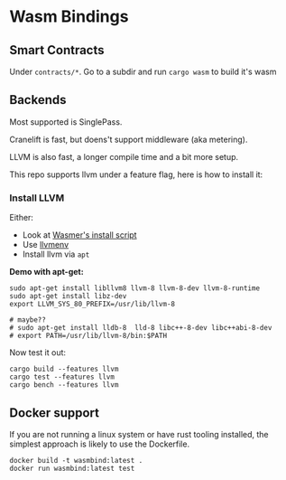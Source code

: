 # Wasm Bindings

## Smart Contracts

Under `contracts/*`. Go to a subdir and run `cargo wasm` to build it's wasm

## Backends

Most supported is SinglePass.

Cranelift is fast, but doens't support middleware (aka metering).

LLVM is also fast, a longer compile time and a bit more setup.

This repo supports llvm under a feature flag, here is how to install it:

### Install LLVM

Either:
* Look at [Wasmer's install script](https://github.com/wasmerio/wasmer/pull/656/files#diff-c44d2f45c07a359dfab85f19448014efR23-R27)
* Use [llvmenv](https://crates.io/crates/llvmenv)
* Install llvm via `apt`

**Demo with apt-get:**

```
sudo apt-get install libllvm8 llvm-8 llvm-8-dev llvm-8-runtime
sudo apt-get install libz-dev
export LLVM_SYS_80_PREFIX=/usr/lib/llvm-8

# maybe??
# sudo apt-get install lldb-8  lld-8 libc++-8-dev libc++abi-8-dev
# export PATH=/usr/lib/llvm-8/bin:$PATH
```

Now test it out:

````
cargo build --features llvm
cargo test --features llvm
cargo bench --features llvm
````

## Docker support

If you are not running a linux system or have rust tooling installed, 
the simplest approach is likely to use the Dockerfile.

```shell
docker build -t wasmbind:latest .
docker run wasmbind:latest test
```